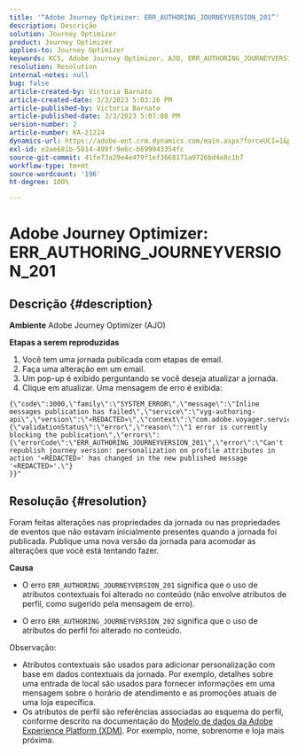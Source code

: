 ```yaml
---
title: '“Adobe Journey Optimizer: ERR_AUTHORING_JOURNEYVERSION_201”'
description: Descrição
solution: Journey Optimizer
product: Journey Optimizer
applies-to: Journey Optimizer
keywords: KCS, Adobe Journey Optimizer, AJO, ERR_AUTHORING_JOURNEYVERSION_201, jornada não publicada
resolution: Resolution
internal-notes: null
bug: false
article-created-by: Victoria Barnato
article-created-date: 3/3/2023 5:03:26 PM
article-published-by: Victoria Barnato
article-published-date: 3/3/2023 5:07:08 PM
version-number: 2
article-number: KA-21224
dynamics-url: https://adobe-ent.crm.dynamics.com/main.aspx?forceUCI=1&pagetype=entityrecord&etn=knowledgearticle&id=59971c4e-e5b9-ed11-83fe-6045bd006b25
exl-id: e2ae681b-5814-499f-9e6c-b699943354fc
source-git-commit: 41fe73a29e4e479f1ef3668171a9726bd4e8c1b7
workflow-type: tm+mt
source-wordcount: '196'
ht-degree: 100%

---
```


# Adobe Journey Optimizer: ERR_AUTHORING_JOURNEYVERSION_201

## Descrição {#description}

<b>Ambiente</b>
Adobe Journey Optimizer (AJO)


<b>Etapas a serem reproduzidas</b>
1. Você tem uma jornada publicada com etapas de email.
2. Faça uma alteração em um email.
3. Um pop-up é exibido perguntando se você deseja atualizar a jornada.
4. Clique em atualizar. Uma mensagem de erro é exibida:



```
{\"code\":3000,\"family\":\"SYSTEM_ERROR\",\"message\":\"Inline messages publication has failed\",\"service\":\"vyg-authoring-api\",\"version\":\"«REDACTED»\",\"context\":\"com.adobe.voyager.service.authoring.restapis.v1_0.JourneyVersionsService:1864\",\"uid\":\"«REDACTED»\",\"extraInfo\":{\"validationStatus\":\"error\",\"reason\":\"1 error is currently blocking the publication\",\"errors\":
{\"errorCode\":\"ERR_AUTHORING_JOURNEYVERSION_201\",\"error\":\"Can't republish journey version: personalization on profile attributes in action '«REDACTED»' has changed in the new published message '«REDACTED»'.\"}
}}"
```



## Resolução {#resolution}


Foram feitas alterações nas propriedades da jornada ou nas propriedades de eventos que não estavam inicialmente presentes quando a jornada foi publicada. Publique uma nova versão da jornada para acomodar as alterações que você está tentando fazer.


<b>Causa</b>
- O erro `ERR_AUTHORING_JOURNEYVERSION_201` significa que o uso de atributos contextuais foi alterado no conteúdo (não envolve atributos de perfil, como sugerido pela mensagem de erro).


- O erro `ERR_AUTHORING_JOURNEYVERSION_202` significa que o uso de atributos do perfil foi alterado no conteúdo.


Observação:

- Atributos contextuais são usados para adicionar personalização com base em dados contextuais da jornada. Por exemplo, detalhes sobre uma entrada de local são usados para fornecer informações em uma mensagem sobre o horário de atendimento e as promoções atuais de uma loja específica.
- Os atributos de perfil são referências associadas ao esquema do perfil, conforme descrito na documentação do [Modelo de dados da Adobe Experience Platform (XDM)](https://experienceleague.adobe.com/docs/experience-platform/xdm/home.html?lang=pt-BR). Por exemplo, nome, sobrenome e loja mais próxima.
